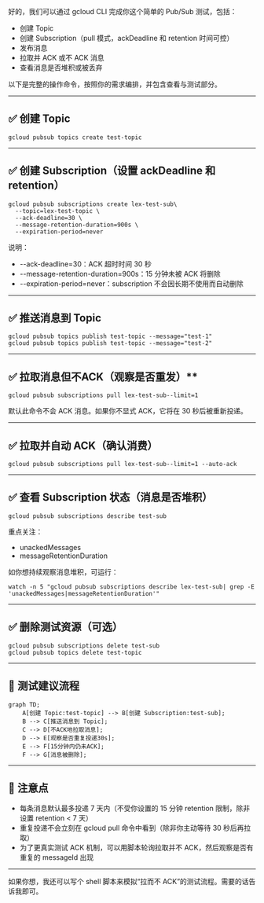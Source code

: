 好的，我们可以通过 gcloud CLI 完成你这个简单的 Pub/Sub 测试，包括：

- 创建 Topic
- 创建 Subscription（pull 模式，ackDeadline 和 retention 时间可控）
- 发布消息
- 拉取并 ACK 或不 ACK 消息
- 查看消息是否堆积或被丢弃

以下是完整的操作命令，按照你的需求编排，并包含查看与测试部分。

---

## **✅ 创建 Topic**

```
gcloud pubsub topics create test-topic
```

---

## **✅ 创建 Subscription（设置 ackDeadline 和 retention）**

```
gcloud pubsub subscriptions create lex-test-sub\
  --topic=lex-test-topic \
  --ack-deadline=30 \
  --message-retention-duration=900s \
  --expiration-period=never
```

说明：

- --ack-deadline=30：ACK 超时时间 30 秒
- --message-retention-duration=900s：15 分钟未被 ACK 将删除
- --expiration-period=never：subscription 不会因长期不使用而自动删除

---

## **✅ 推送消息到 Topic**

```
gcloud pubsub topics publish test-topic --message="test-1"
gcloud pubsub topics publish test-topic --message="test-2"
```

---

## **✅ 拉取消息但不**ACK（观察是否重发）\*\*

```
gcloud pubsub subscriptions pull lex-test-sub--limit=1
```

默认此命令不会 ACK 消息。如果你不显式 ACK，它将在 30 秒后被重新投递。

---

## **✅ 拉取并自动 ACK（确认消费）**

```
gcloud pubsub subscriptions pull lex-test-sub--limit=1 --auto-ack
```

---

## **✅ 查看 Subscription 状态（消息是否堆积）**

```
gcloud pubsub subscriptions describe test-sub
```

重点关注：

- unackedMessages
- messageRetentionDuration

如你想持续观察消息堆积，可运行：

```
watch -n 5 "gcloud pubsub subscriptions describe lex-test-sub| grep -E 'unackedMessages|messageRetentionDuration'"
```

---

## **✅ 删除测试资源（可选）**

```
gcloud pubsub subscriptions delete test-sub
gcloud pubsub topics delete test-topic
```

---

## **🔁 测试建议流程**

```mermaid
graph TD;
    A[创建 Topic:test-topic] --> B[创建 Subscription:test-sub];
    B --> C[推送消息到 Topic];
    C --> D[不ACK地拉取消息];
    D --> E[观察是否重复投递30s];
    E --> F[15分钟内仍未ACK];
    F --> G[消息被删除];
```

---

## **📌 注意点**

- 每条消息默认最多投递 7 天内（不受你设置的 15 分钟 retention 限制，除非设置 retention < 7 天）
- 重复投递不会立刻在 gcloud pull 命令中看到（除非你主动等待 30 秒后再拉取）
- 为了更真实测试 ACK 机制，可以用脚本轮询拉取并不 ACK，然后观察是否有重复的 messageId 出现

---

如果你想，我还可以写个 shell 脚本来模拟“拉而不 ACK”的测试流程。需要的话告诉我即可。
